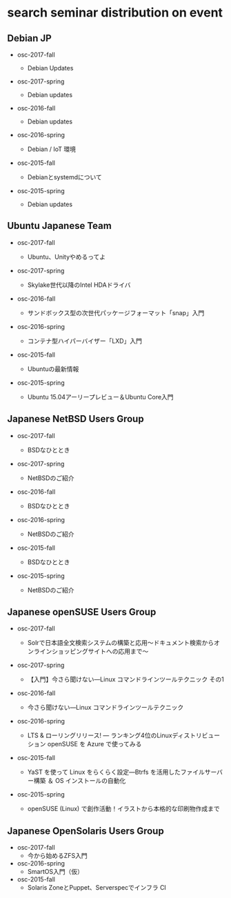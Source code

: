 # search seminar distribution on event

## Debian JP
- osc-2017-fall
  - Debian Updates

- osc-2017-spring
  - Debian updates

- osc-2016-fall
  - Debian updates

- osc-2016-spring
  - Debian / IoT 環境

- osc-2015-fall
  - Debianとsystemdについて

- osc-2015-spring
  - Debian updates
  

## Ubuntu Japanese Team
- osc-2017-fall
  - Ubuntu、Unityやめるってよ

- osc-2017-spring
  - Skylake世代以降のIntel HDAドライバ

- osc-2016-fall
  - サンドボックス型の次世代パッケージフォーマット「snap」入門

- osc-2016-spring
  - コンテナ型ハイパーバイザー「LXD」入門

- osc-2015-fall
  - Ubuntuの最新情報

- osc-2015-spring
  - Ubuntu 15.04アーリープレビュー＆Ubuntu Core入門

## Japanese NetBSD Users Group
- osc-2017-fall
  - BSDなひととき

- osc-2017-spring
  - NetBSDのご紹介

- osc-2016-fall
  - BSDなひととき

- osc-2016-spring
  - NetBSDのご紹介

- osc-2015-fall
  - BSDなひととき

- osc-2015-spring
  - NetBSDのご紹介

## Japanese openSUSE Users Group
- osc-2017-fall
  - Solrで日本語全文検索システムの構築と応用～ドキュメント検索からオンラインショッピングサイトへの応用まで～

- osc-2017-spring
  - 【入門】今さら聞けない―Linux コマンドラインツールテクニック その1

- osc-2016-fall
  - 今さら聞けない―Linux コマンドラインツールテクニック

- osc-2016-spring
  - LTS & ローリングリリース! ― ランキング4位のLinuxディストリビューション openSUSE を Azure で使ってみる

- osc-2015-fall
  - YaST を使って Linux をらくらく設定―Btrfs を活用したファイルサーバー構築 ＆ OS インストールの自動化

- osc-2015-spring
  - openSUSE (Linux) で創作活動！イラストから本格的な印刷物作成まで

## Japanese OpenSolaris Users Group
- osc-2017-fall
  - 今から始めるZFS入門
- osc-2016-spring
  - SmartOS入門（仮）
- osc-2015-fall
  - Solaris ZoneとPuppet、Serverspecでインフラ CI
